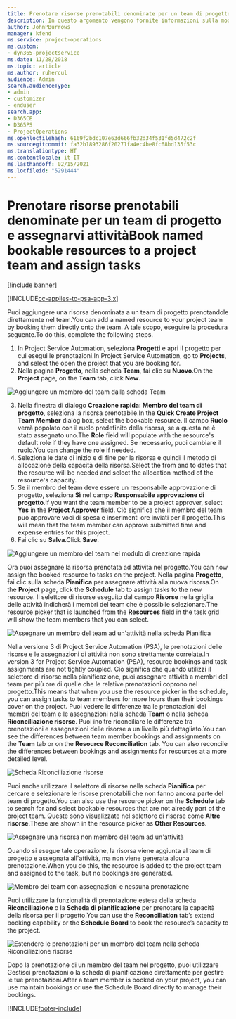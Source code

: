 ```yaml
---
title: Prenotare risorse prenotabili denominate per un team di progetto e assegnarvi attività
description: In questo argomento vengono fornite informazioni sulla modalità di prenotazione di risorse denominate per team di progetto e sull'assegnazione delle risorse ad attività.
author: JohnPBurrows
manager: kfend
ms.service: project-operations
ms.custom:
- dyn365-projectservice
ms.date: 11/28/2018
ms.topic: article
ms.author: ruhercul
audience: Admin
search.audienceType:
- admin
- customizer
- enduser
search.app:
- D365CE
- D365PS
- ProjectOperations
ms.openlocfilehash: 6169f2bdc107e63d666fb32d34f531fd5d472c2f
ms.sourcegitcommit: fa32b1893286f20271fa4ec4be8fc68bd135f53c
ms.translationtype: HT
ms.contentlocale: it-IT
ms.lasthandoff: 02/15/2021
ms.locfileid: "5291444"
---
```

# <a name="book-named-bookable-resources-to-a-project-team-and-assign-tasks"></a><span data-ttu-id="a667a-103">Prenotare risorse prenotabili denominate per un team di progetto e assegnarvi attività</span><span class="sxs-lookup"><span data-stu-id="a667a-103">Book named bookable resources to a project team and assign tasks</span></span> 

[!include [banner](../includes/psa-now-project-operations.md)]

[!INCLUDE[cc-applies-to-psa-app-3.x](../includes/cc-applies-to-psa-app-3x.md)]

<span data-ttu-id="a667a-104">Puoi aggiungere una risorsa denominata a un team di progetto prenotandole direttamente nel team.</span><span class="sxs-lookup"><span data-stu-id="a667a-104">You can  add a named resource to your project team by booking them directly onto the team.</span></span> <span data-ttu-id="a667a-105">A tale scopo, eseguire la procedura seguente.</span><span class="sxs-lookup"><span data-stu-id="a667a-105">To do this, complete the following steps.</span></span>

1. <span data-ttu-id="a667a-106">In Project Service Automation, seleziona **Progetti** e apri il progetto per cui esegui le prenotazioni.</span><span class="sxs-lookup"><span data-stu-id="a667a-106">In  Project Service Automation, go to **Projects**, and select the open the project that you are booking for.</span></span>
2. <span data-ttu-id="a667a-107">Nella pagina **Progetto**, nella scheda **Team**, fai clic su **Nuovo**.</span><span class="sxs-lookup"><span data-stu-id="a667a-107">On the **Project** page, on the **Team** tab, click **New**.</span></span> 

![Aggiungere un membro del team dalla scheda Team](media/RM-how-to-1.png)

3. <span data-ttu-id="a667a-109">Nella finestra di dialogo **Creazione rapida: Membro del team di progetto**, seleziona la risorsa prenotabile.</span><span class="sxs-lookup"><span data-stu-id="a667a-109">In the **Quick Create Project Team Member** dialog box, select the bookable resource.</span></span> <span data-ttu-id="a667a-110">Il campo **Ruolo** verrà popolato con il ruolo predefinito della risorsa, se a questa ne è stato assegnato uno.</span><span class="sxs-lookup"><span data-stu-id="a667a-110">The **Role** field will populate with the resource's default role if they have one assigned.</span></span> <span data-ttu-id="a667a-111">Se necessario, puoi cambiare il ruolo.</span><span class="sxs-lookup"><span data-stu-id="a667a-111">You can change the role if needed.</span></span> 
4. <span data-ttu-id="a667a-112">Seleziona le date di inizio e di fine per la risorsa e quindi il metodo di allocazione della capacità della risorsa.</span><span class="sxs-lookup"><span data-stu-id="a667a-112">Select the from and to dates that the resource will be needed and select the allocation method of the resource's capacity.</span></span> 
5. <span data-ttu-id="a667a-113">Se il membro del team deve essere un responsabile approvazione di progetto, seleziona **Sì** nel campo **Responsabile approvazione di progetto**.</span><span class="sxs-lookup"><span data-stu-id="a667a-113">If you want the team member to be a project approver, select **Yes** in the **Project Approver** field.</span></span> <span data-ttu-id="a667a-114">Ciò significa che il membro del team può approvare voci di spesa e inserimenti ore inviati per il progetto.</span><span class="sxs-lookup"><span data-stu-id="a667a-114">This will mean that the team member can approve submitted time and expense entries for this project.</span></span> 
6. <span data-ttu-id="a667a-115">Fai clic su **Salva**.</span><span class="sxs-lookup"><span data-stu-id="a667a-115">Click **Save**.</span></span>

![Aggiungere un membro del team nel modulo di creazione rapida](media/RM-how-to-2.png)


<span data-ttu-id="a667a-117">Ora puoi assegnare la risorsa prenotata ad attività nel progetto.</span><span class="sxs-lookup"><span data-stu-id="a667a-117">You can now assign the booked resource to tasks on the project.</span></span> <span data-ttu-id="a667a-118">Nella pagina **Progetto**, fai clic sulla scheda **Pianifica** per assegnare attività alla nuova risorsa.</span><span class="sxs-lookup"><span data-stu-id="a667a-118">On the **Project** page, click the **Schedule** tab to assign tasks to the new resource.</span></span> <span data-ttu-id="a667a-119">Il selettore di risorse eseguito dal campo **Risorse** nella griglia delle attività indicherà i membri del team che è possibile selezionare.</span><span class="sxs-lookup"><span data-stu-id="a667a-119">The resource picker that is launched from the **Resources** field in the task grid will show the team members that you can select.</span></span>

![Assegnare un membro del team ad un'attività nella scheda Pianifica](media/RM-how-to-3.png)

<span data-ttu-id="a667a-121">Nella versione 3 di Project Service Automation (PSA), le prenotazioni delle risorse e le assegnazioni di attività non sono strettamente correlate.</span><span class="sxs-lookup"><span data-stu-id="a667a-121">In version 3 for Project Service Automation (PSA), resource bookings and task assignments are not tightly coupled.</span></span> <span data-ttu-id="a667a-122">Ciò significa che quando utilizzi il selettore di risorse nella pianificazione, puoi assegnare attività a membri del team per più ore di quelle che le relative prenotazioni coprono nel progetto.</span><span class="sxs-lookup"><span data-stu-id="a667a-122">This means that when you use the resource picker in the schedule, you can assign tasks to team members for more hours than their bookings cover on the project.</span></span>
<span data-ttu-id="a667a-123">Puoi vedere le differenze tra le prenotazioni dei membri del team e le assegnazioni nella scheda **Team** o nella scheda **Riconciliazione risorse**. Puoi inoltre riconciliare le differenze tra prenotazioni e assegnazioni delle risorse a un livello più dettagliato.</span><span class="sxs-lookup"><span data-stu-id="a667a-123">You can see the differences between team member bookings and assignments on the **Team** tab or on the **Resource Reconciliation** tab. You can also reconcile the differences between bookings and assignments for resources at a more detailed level.</span></span>

![Scheda Riconciliazione risorse](media/RM-how-to-4.png)

<span data-ttu-id="a667a-125">Puoi anche utilizzare il selettore di risorse nella scheda **Pianifica** per cercare e selezionare le risorse prenotabili che non fanno ancora parte del team di progetto.</span><span class="sxs-lookup"><span data-stu-id="a667a-125">You can also use the resource picker on the **Schedule** tab to search for and select bookable resources that are not already part of the project team.</span></span> <span data-ttu-id="a667a-126">Queste sono visualizzate nel selettore di risorse come **Altre risorse**.</span><span class="sxs-lookup"><span data-stu-id="a667a-126">These are shown in the resource picker as **Other Resources**.</span></span>

![Assegnare una risorsa non membro del team ad un'attività](media/RM-how-to-5.png)

<span data-ttu-id="a667a-128">Quando si esegue tale operazione, la risorsa viene aggiunta al team di progetto e assegnata all'attività, ma non viene generata alcuna prenotazione.</span><span class="sxs-lookup"><span data-stu-id="a667a-128">When you do this, the resource is added to the project team and assigned to the task, but no bookings are generated.</span></span>

![Membro del team con assegnazioni e nessuna prenotazione](media/RM-how-to-6.png)

<span data-ttu-id="a667a-130">Puoi utilizzare la funzionalità di prenotazione estesa della scheda **Riconciliazione** o la **Scheda di pianificazione** per prenotare la capacità della risorsa per il progetto.</span><span class="sxs-lookup"><span data-stu-id="a667a-130">You can use the **Reconciliation** tab’s extend booking capability or the **Schedule Board** to book the resource’s capacity to the project.</span></span>

![Estendere le prenotazioni per un membro del team nella scheda Riconciliazione risorse](media/RM-how-to-7.png)

<span data-ttu-id="a667a-132">Dopo la prenotazione di un membro del team nel progetto, puoi utilizzare Gestisci prenotazioni o la scheda di pianificazione direttamente per gestire le tue prenotazioni.</span><span class="sxs-lookup"><span data-stu-id="a667a-132">After a team member is booked on your project, you can use maintain bookings or use the Schedule Board directly to manage their bookings.</span></span>


[!INCLUDE[footer-include](../includes/footer-banner.md)]